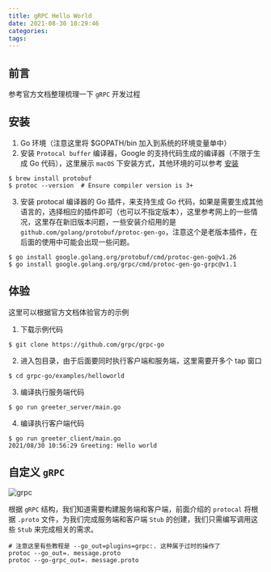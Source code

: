 ```yaml
---
title: gRPC Hello World
date: 2021-08-30 10:29:46
categories:
tags:
---
```


## 前言

参考官方文档整理梳理一下 `gRPC` 开发过程

## 安装

1. Go 环境（注意这里将 $GOPATH/bin 加入到系统的环境变量单中）
2. 安装 `Protocal buffer` 编译器，Google 的支持代码生成的编译器（不限于生成 Go 代码），这里展示 `macOS` 下安装方式，其他环境的可以参考 [安装](https://grpc.io/docs/protoc-installation/)
```
$ brew install protobuf
$ protoc --version  # Ensure compiler version is 3+
```
3. 安装 protocal 编译器的 Go 插件，来支持生成 Go 代码，如果是需要生成其他语言的，选择相应的插件即可（也可以不指定版本），这里参考网上的一些情况，这里存在新旧版本问题，一些安装介绍用的是 `github.com/golang/protobuf/protoc-gen-go`，注意这个是老版本插件，在后面的使用中可能会出现一些问题。
```
$ go install google.golang.org/protobuf/cmd/protoc-gen-go@v1.26
$ go install google.golang.org/grpc/cmd/protoc-gen-go-grpc@v1.1
```

## 体验
这里可以根据官方文档体验官方的示例

1. 下载示例代码
```
$ git clone https://github.com/grpc/grpc-go
```
2. 进入包目录，由于后面要同时执行客户端和服务端，这里需要开多个 tap 窗口
```
$ cd grpc-go/examples/helloworld
```
3. 编译执行服务端代码
```
$ go run greeter_server/main.go
```
4. 编译执行客户端代码
```
$ go run greeter_client/main.go
2021/08/30 10:56:29 Greeting: Hello world 
```

## 自定义 `gRPC`

![grpc](https://grpc.io/img/landing-2.svg)

根据 `gRPC` 结构，我们知道需要构建服务端和客户端，前面介绍的 `protocal` 将根据 `.proto` 文件，为我们完成服务端和客户端 `Stub` 的创建，我们只需编写调用这些 `Stub` 来完成相关的需求。


```
# 注意这里有些教程是 --go_out=plugins=grpc:. 这种属于过时的操作了
protoc --go_out=. message.proto
protoc --go-grpc_out=. message.proto
```